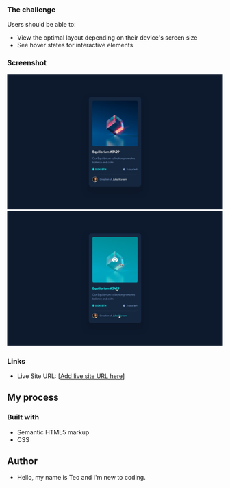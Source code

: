 
### The challenge

Users should be able to:

- View the optimal layout depending on their device's screen size
- See hover states for interactive elements

### Screenshot

![](./design/desktop-design.jpg)
![](./design/active-states.jpg)

### Links


- Live Site URL: [[Add live site URL here](https://omiadze.github.io/nft-preview-card-component/)]

## My process

### Built with

- Semantic HTML5 markup
- CSS

## Author

- Hello, my name is Teo and I'm new to coding.
